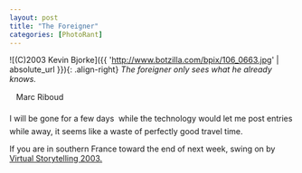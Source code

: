 ```yaml
---
layout: post
title: "The Foreigner"
categories: [PhotoRant]
---
```



![(C)2003 Kevin Bjorke]({{ 'http://www.botzilla.com/bpix/106_0663.jpg' | absolute_url }}){: .align-right}
<i>The foreigner only sees what he already knows.</i>

&nbsp;&nbsp;&#151; Marc Riboud

I will be gone for a few days &#151; while the technology would let me post entries while away, it seems like a waste of perfectly good travel time.

If you are in southern France toward the end of next week, swing on by <a href="http://www.virtualstorytelling.com">Virtual Storytelling 2003.</a>
